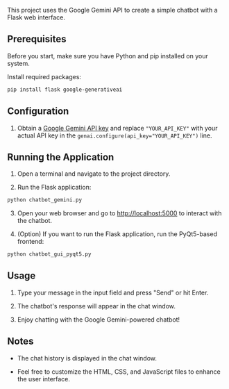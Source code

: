 
This project uses the Google Gemini API to create a simple chatbot with a Flask web interface.

## Prerequisites

Before you start, make sure you have Python and pip installed on your system.

Install required packages:
```bash
pip install flask google-generativeai
```

## Configuration

1. Obtain a [Google Gemini API key](https://aistudio.google.com/) and replace `"YOUR_API_KEY"` with your actual API key in the `genai.configure(api_key="YOUR_API_KEY")` line.

## Running the Application

1. Open a terminal and navigate to the project directory.

2. Run the Flask application:
```bash
python chatbot_gemini.py
```


3. Open your web browser and go to [http://localhost:5000](http://localhost:5000) to interact with the chatbot.

4. (Option) If you want to run the Flask application, run the PyQt5-based frontend:

```bash
python chatbot_gui_pyqt5.py
```

## Usage

1. Type your message in the input field and press "Send" or hit Enter.

2. The chatbot's response will appear in the chat window.

3. Enjoy chatting with the Google Gemini-powered chatbot!

## Notes

- The chat history is displayed in the chat window.

- Feel free to customize the HTML, CSS, and JavaScript files to enhance the user interface.
